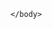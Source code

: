 <head>
	<body>
		<script type='text/javascript'>
	function initEmbeddedMessaging() {
		try {
			embeddedservice_bootstrap.settings.language = 'en_US'; // For example, enter 'en' or 'en-US'

			embeddedservice_bootstrap.init(
				'00D300000006Vym',
				'Messaging_HCA_Student',
				'https://healthstream.my.site.com/ESWMessagingHCAStudent1756133068162',
				{
					scrt2URL: 'https://healthstream.my.salesforce-scrt.com'
				}
			);
		} catch (err) {
			console.error('Error loading Embedded Messaging: ', err);
		}
	};
</script>
<script type='text/javascript' src='https://healthstream.my.site.com/ESWMessagingHCAStudent1756133068162/assets/js/bootstrap.min.js' onload='initEmbeddedMessaging()'></script>

	</body>
 
</head>
